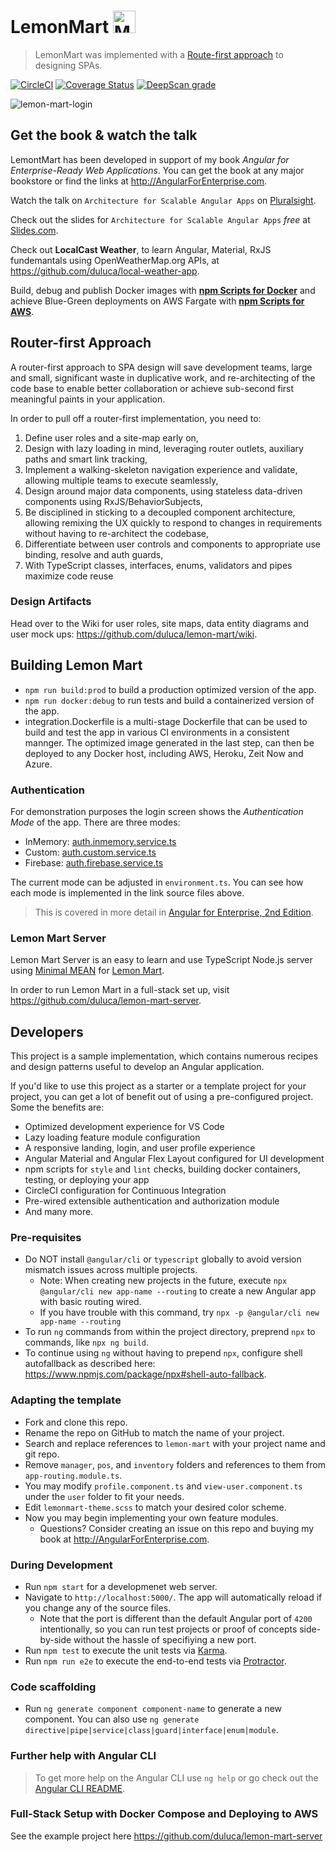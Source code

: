 # LemonMart <img src="https://user-images.githubusercontent.com/822159/76695715-1cd40180-6659-11ea-8815-00f0e1d7a209.png" alt="Minimal MEAN" width="36"/>

> LemonMart was implemented with a [Route-first approach](https://techtalkdc.com/router-first-architecture-in-spas/) to designing SPAs.

[![CircleCI](https://circleci.com/gh/duluca/lemon-mart.svg?style=svg)](https://circleci.com/gh/duluca/lemon-mart)
[![Coverage Status](https://coveralls.io/repos/github/duluca/lemon-mart/badge.svg?branch=master)](https://coveralls.io/github/duluca/lemon-mart?branch=master)
[![DeepScan grade](https://deepscan.io/api/projects/2669/branches/18284/badge/grade.svg)](https://deepscan.io/dashboard#view=project&pid=2669&bid=18284)

![lemon-mart-login](https://user-images.githubusercontent.com/822159/77232462-694aa000-6b77-11ea-9a45-470f252d7e18.png)

## Get the book & watch the talk

LemontMart has been developed in support of my book _Angular for Enterprise-Ready Web Applications_. You can get the book at any major bookstore or find the links at http://AngularForEnterprise.com.

Watch the talk on `Architecture for Scalable Angular Apps` on [Pluralsight](https://www.pluralsight.com/courses/angular-denver-2019-session-28). 

Check out the slides for `Architecture for Scalable Angular Apps` _free_ at [Slides.com](https://slides.com/doguhanuluca/architecture-for-scalable-angular-apps#).

Check out **LocalCast Weather**, to learn Angular, Material, RxJS fundemantals using OpenWeatherMap.org APIs, at https://github.com/duluca/local-weather-app.

Build, debug and publish Docker images with [**npm Scripts for Docker**](bit.ly/npmScriptsForDocker) and achieve Blue-Green deployments on AWS Fargate with [**npm Scripts for AWS**](bit.ly/npmScriptsForAWS).

## Router-first Approach

A router-first approach to SPA design will save development teams, large and small, significant waste in duplicative work, and re-architecting of the code base to enable better collaboration or achieve sub-second first meaningful paints in your application.

In order to pull off a router-first implementation, you need to:

1. Define user roles and a site-map early on,
2. Design with lazy loading in mind, leveraging router outlets, auxiliary paths and smart link tracking,
3. Implement a walking-skeleton navigation experience and validate, allowing multiple teams to execute seamlessly,
4. Design around major data components, using stateless data-driven components using RxJS/BehaviorSubjects,
5. Be disciplined in sticking to a decoupled component architecture, allowing remixing the UX quickly to respond to changes in requirements without having to re-architect the codebase,
6. Differentiate between user controls and components to appropriate use binding, resolve and auth guards,
7. With TypeScript classes, interfaces, enums, validators and pipes maximize code reuse

### Design Artifacts

Head over to the Wiki for user roles, site maps, data entity diagrams and user mock ups:
https://github.com/duluca/lemon-mart/wiki.

## Building Lemon Mart

- `npm run build:prod` to build a production optimized version of the app.
- `npm run docker:debug` to run tests and build a containerized version of the app.
- integration.Dockerfile is a multi-stage Dockerfile that can be used to build and test the app in various CI environments in a consistent mannger. The optimized image generated in the last step, can then be deployed to any Docker host, including AWS, Heroku, Zeit Now and Azure.

### Authentication

For demonstration purposes the login screen shows the _Authentication Mode_ of the app. There are three modes: 
- InMemory: [auth.inmemory.service.ts](https://github.com/duluca/lemon-mart/blob/master/src/app/auth/auth.inmemory.service.ts)
- Custom: [auth.custom.service.ts](https://github.com/duluca/lemon-mart/blob/master/src/app/auth/auth.custom.service.ts)
- Firebase: [auth.firebase.service.ts](https://github.com/duluca/lemon-mart/blob/master/src/app/auth/auth.firebase.service.ts)

The current mode can be adjusted in `environment.ts`. You can see how each mode is implemented in the link source files above.

> This is covered in more detail in [Angular for Enterprise, 2nd Edition](https://expertlysimple.io/angular-for-enterprise-2nd-edition/).

### Lemon Mart Server

Lemon Mart Server is an easy to learn and use TypeScript Node.js server using [Minimal MEAN](https://github.com/duluca/minimal-mean) for [Lemon Mart](https://github.com/duluca/lemon-mart). 

In order to run Lemon Mart in a full-stack set up, visit https://github.com/duluca/lemon-mart-server.

## Developers

This project is a sample implementation, which contains numerous recipes and design patterns useful to develop an Angular application.

If you'd like to use this project as a starter or a template project for your project, you can get a lot of benefit out of using a pre-configured project. Some the benefits are:
 - Optimized development experience for VS Code
 - Lazy loading feature module configuration
 - A responsive landing, login, and user profile experience
 - Angular Material and Angular Flex Layout configured for UI development
 - npm scripts for `style` and `lint` checks, building docker containers, testing, or deploying your app
 - CircleCI configuration for Continuous Integration
 - Pre-wired extensible authentication and authorization module
 - And many more.

### Pre-requisites

- Do NOT install `@angular/cli` or `typescript` globally to avoid version mismatch issues across multiple projects.
  - Note: When creating new projects in the future, execute `npx @angular/cli new app-name --routing` to create a new Angular app with basic routing wired.
  - If you have trouble with this command, try `npx -p @angular/cli new app-name --routing`
- To run `ng` commands from within the project directory, preprend `npx` to commands, like `npx ng build`.
- To continue using `ng` without having to prepend `npx`, configure shell autofallback as described here: https://www.npmjs.com/package/npx#shell-auto-fallback.

### Adapting the template

- Fork and clone this repo. 
- Rename the repo on GitHub to match the name of your project.
- Search and replace references to `lemon-mart` with your project name and git repo.
- Remove `manager`, `pos`, and `inventory` folders and references to them from `app-routing.module.ts`.
- You may modify `profile.component.ts` and `view-user.component.ts` under the `user` folder to fit your needs.
- Edit `lemonmart-theme.scss` to match your desired color scheme.
- Now you may begin implementing your own feature modules.
  - Questions? Consider creating an issue on this repo and buying my book at http://AngularForEnterprise.com.

### During Development

- Run `npm start` for a developmenet web server. 
- Navigate to `http://localhost:5000/`. The app will automatically reload if you change any of the source files.
  - Note that the port is different than the default Angular port of `4200` intentionally, so you can run test projects or proof of concepts side-by-side without the hassle of specifiying a new port.
- Run `npm test` to execute the unit tests via [Karma](https://karma-runner.github.io).
- Run `npm run e2e` to execute the end-to-end tests via [Protractor](http://www.protractortest.org/).

### Code scaffolding

- Run `ng generate component component-name` to generate a new component. You can also use `ng generate directive|pipe|service|class|guard|interface|enum|module`.

### Further help with Angular CLI

> To get more help on the Angular CLI use `ng help` or go check out the [Angular CLI README](https://github.com/angular/angular-cli/blob/master/README.md).

### Full-Stack Setup with Docker Compose and Deploying to AWS

See the example project here https://github.com/duluca/lemon-mart-server
